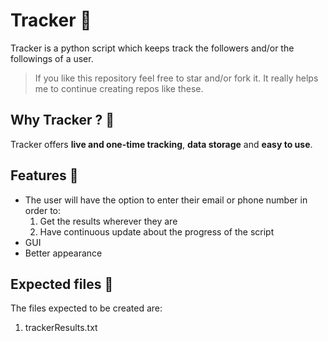 # Tracker 👻
Tracker is a python script which keeps track the followers and/or the followings of a user.

> If you like this repository feel free to star and/or fork it. It really helps me to continue creating repos like these.

## Why Tracker ? 🤔
Tracker offers **live and one-time tracking**, **data storage** and **easy to use**.

## Features 🎈

- The user will have the option to enter their email or phone number in order to:
  1) Get the results wherever they are
  2) Have continuous update about the progress of the script
- GUI
- Better appearance

## Expected files 📁
The files expected to be created are:
  1) trackerResults.txt
